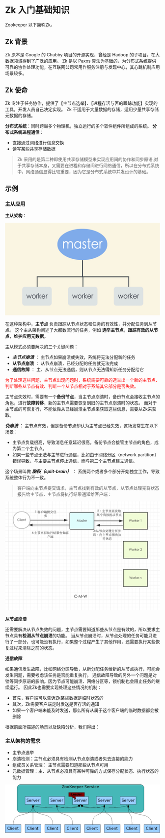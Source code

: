 # Zk 入门基础知识

Zookeeper 以下简称Zk。

## Zk 背景

Zk 原本是 Google 的 Chubby 项目的开源实现，曾经是 Hadoop 的子项目，在大数据领域得到了广泛的应用。
Zk 是以 Paxos 算法为基础的，为分布式系统提供可靠的协作处理功能，在互联网公司常用作服务注册与发现中心，其心跳机制应用场景较多。

## Zk 使命

Zk 专注于任务协作，提供了【主节点选举】、【进程存活与否的跟踪功能】实现的工具，开发人员自己决定实现。
Zk 不适用于大量数据的存储，适用少量共享存储元数据的存储。

**分布式系统**：同时跨越多个物理机，独立运行的多个软件组件所组成的系统。
**分布式系统进程通信**：
- 直接通过网络进行信息交换
- 读写某些共享存储数据

>Zk 采用的是第二种即使用共享存储模型来实现应用间的协作和同步原语,对于共享存储本身，又需要在进程和存储间进行网络通信，所以在分布式系统中，网络通信显得比较重要，因为它是分布式系统中并发设计的基础。

## 示例

###  主从应用

**主从架构**：

![](1-一般性主从架构.jpg)

在这种架构中，**主节点** 负责跟踪从节点状态和任务的有效性，并分配任务到从节点。
这个主从架构阐述了大都数流行的任务，例如 **选举主节点**，**跟踪有效的从节点**，**维护应用元数据**。

主从模式必须要解决的三个关键问题：

- ***主节点崩溃*** ： 主节点如果崩溃或失效，系统将无法分配新的任务
- **从节点崩溃** ： 从节点崩溃，已经分配的任务就无法完成
- **通信故障** ： 主、从节点无法通信，则从节点无法得知新任务分配给它

<font color=red>为了处理这些问题，主节点出现问题时，系统需要可靠的选举出一个新的主节点、判断哪些从节点有效、判断一个从节点相对于系统其它部分是否失效。</font>

主节点失效时，需要有一个**备份节点**，当主节点崩溃时，备份节点会接收主节点的角色，进行**故障转移**，新的主节点需要恢复到旧的主节点崩溃时的状态。
而对于主节点的可恢复行，不能依靠从已经崩溃主节点来获取这些信息，需要从Zk来获取。

***伪崩溃*** ： 主节点有效，但是备份节点却认为主节点已经失效，这场发常生在以下场景：
- 主节点负载很高，导致消息任意延迟很高，备份节点会接管主节点的角色，成为第二个主节点。
- 如果一些节点无法与主节进行通信，比如由于网络分区（network partition）错误导致，与主要主节点停止通信，而与第二个主节点建立通信。

这个场景叫做 ***脑裂（split-brain）*** ： 系统两个或者多个部分开始独立工作，导致系统整体行为不一致。

>客户端向主节点提交请求，主节点找到有效的从节点，从节点处理完将状态报告给主节点，主节点将执行结果通知给客户端：

![](2-CMW.jpg)

**从节点崩溃**

还需要解决从节点失效的问题，主节点需要知道那些从节点是有效的，所以要求主节点具有**检测从节点崩溃**的功能。
当从节点崩溃时，从节点处理的任务可能只进行了一部分，也可能没有执行，如果整个过程产生了其他作用，还需要执行某些恢复过程来清除之前的状态。

**通信故障**

如果通信发生故障，比如网络分区导致，从新分配任务给新的从节点执行，可能会发生问题，需要考虑该任务是否能重复执行。
通信故障导致的另外一个问题是对锁等同步原语的影响。因为节点可能崩溃、网络分区等，锁机制也会阻止任务的继续运行。
因此Zk也需要实现处理这些情况的机制：
- 首先，客户端可以告诉Zk某些数据是临时状态的
- 其次，Zk需要客户端定时发送是否存活的通知
- 如果一个客户端未能及时发送，那么所有从属于这个客户端的临时数据都会被删除


根据前面所描述的场景以及缺陷分析，我们得出：

### 主从架构的需求

- 主节点选举
- 崩溃检测：主节点必须具有检测从节点崩溃或者失去连接的能力
- 组成员关系管理： 主节点需要知道那些从节点可用
- 元数据管理：主、从节点必须具有某种可靠的方式保存分配状态、执行状态的能力



![](2-zkservice.jpg)

